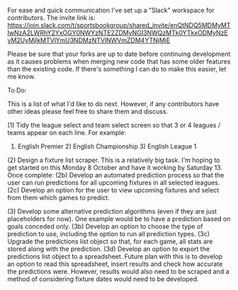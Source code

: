 For ease and quick communication I've set up a "Slack" workspace for contributors.
The invite link is: https://join.slack.com/t/sportsbookgroup/shared_invite/enQtNDQ5MDMyMTIwNzA2LWRhY2YxOGY0NWYzNTE2ZDMyNGI3NWQzMTk0YTkxODMyNzEyM2UyMjlkMTVlYmU3NDMzNTVlNWVmZDM4YTNjMjE

Please be sure that your forks are up to date before continuing development as it causes problems when merging new code that has some older features than the existing code.
If there's something I can do to make this easier, let me know.

To Do:

This is a list of what I'd like to do next. However, if any contributors have other ideas please feel free to share them and discuss.

(1)
Tidy the league select and team select screen so that 3 or 4 leagues / teams appear on each line.
For example:

1) English Premier   2) English Championship    3) English League 1


(2)
Design a fixture list scraper.
This is a relatively big task. I'm hoping to get started on this Monday 8 October and have it working by Saturday 13.
Once complete:
  (2b)
  Develop an automated prediction process so that the user can run predictions for all upcoming fixtures in all selected leagues.
  (2c)
  Develop an option for the user to view upcoming fixtures and select from them which games to predict.
  
(3)
Develop some alternative prediction algorithms (even if they are just placeholders for now).
One example would be to have a prediction based on goals conceded only.
  (3b)
  Develop an option to choose the type of prediction to use, including the option to run all prediction types.
  (3c)
  Upgrade the predictions list object so that, for each game, all stats are stored along with the prediction.
  (3d)
  Develop an option to export the predictions list object to a spreadsheet.
  Future plan with this is to develop an option to read this spreadsheet, insert results and check how accurate the predictions       were. However, results would also need to be scraped and a method of considering fixture dates would need to be developed.
